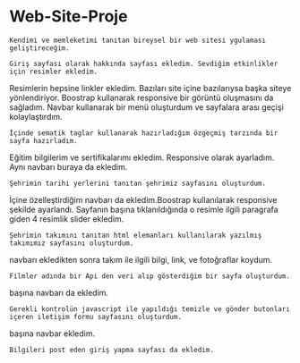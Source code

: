 # Web-Site-Proje
    Kendimi ve memleketimi tanıtan bireysel bir web sitesi ygulaması geliştireceğim.

    Giriş sayfası olarak hakkında sayfası ekledim. Sevdiğim etkinlikler için resimler ekledim.
Resimlerin hepsine linkler ekledim. Bazıları site içine bazılarıysa başka siteye yönlendiriyor.
Boostrap kullanarak responsive bir görüntü oluşmasını da sağladım.
Navbar kullanarak bir menü oluşturdum ve sayfalara arası geçişi kolaylaştırdım.

    İçinde sematik taglar kullanarak hazırladığım özgeçmiş tarzında bir sayfa hazırladım.
Eğitim bilgilerim ve sertifikalarımı ekledim. Responsive olarak ayarladım.
Aynı navbarı buraya da ekledim.

    Şehrimin tarihi yerlerini tanıtan şehrimiz sayfasını oluşturdum.
İçine özelleştirdiğim navbarı da ekledim.Boostrap kullanılarak responsive şekilde ayarlandı.
Sayfanın başına tıklanıldığında o resimle ilgili paragrafa giden 4 resimlik slider ekledim.

    Şehrimin takımını tanıtan html elemanları kullanılarak yazılmış takımımız sayfasını oluşturdum.
navbarı ekledikten sonra takım ile ilgili bilgi, link, ve fotoğraflar koydum.

    Filmler adında bir Api den veri alıp gösterdiğim bir sayfa oluşturdum.
başına navbarı da ekledim.

    Gerekli kontrolün javascript ile yapıldığı temizle ve gönder butonları içeren iletişim formu sayfasını oluşturdum.
başına navbar ekledim.

    Bilgileri post eden giriş yapma sayfası da ekledim.